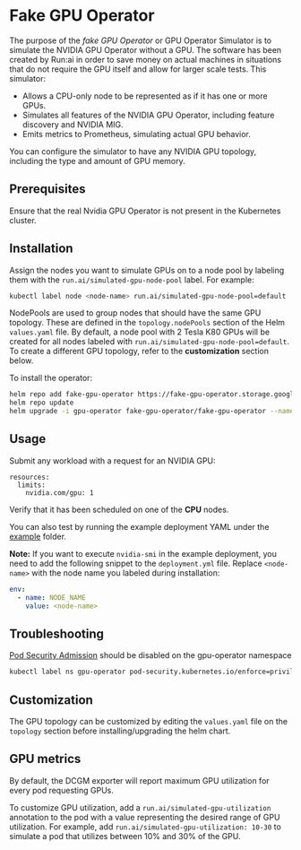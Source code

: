 # Fake GPU Operator

The purpose of the _fake GPU Operator_ or GPU Operator Simulator is to simulate the NVIDIA GPU Operator without a GPU. The software has been created by Run:ai in order to save money on actual machines in situations that do not require the GPU itself and allow for larger scale tests. This simulator:

* Allows a CPU-only node to be represented as if it has one or more GPUs.
* Simulates all features of the NVIDIA GPU Operator, including feature discovery and NVIDIA MIG.
* Emits metrics to Prometheus, simulating actual GPU behavior.

You can configure the simulator to have any NVIDIA GPU topology, including the type and amount of GPU memory.



## Prerequisites

Ensure that the real Nvidia GPU Operator is not present in the Kubernetes cluster.

## Installation

Assign the nodes you want to simulate GPUs on to a node pool by labeling them with the `run.ai/simulated-gpu-node-pool` label. For example:

```sh
kubectl label node <node-name> run.ai/simulated-gpu-node-pool=default
```

NodePools are used to group nodes that should have the same GPU topology.
These are defined in the `topology.nodePools` section of the Helm `values.yaml` file.
By default, a node pool with 2 Tesla K80 GPUs will be created for all nodes labeled with `run.ai/simulated-gpu-node-pool=default`.
To create a different GPU topology, refer to the __customization__ section below.


To install the operator:


```sh
helm repo add fake-gpu-operator https://fake-gpu-operator.storage.googleapis.com
helm repo update
helm upgrade -i gpu-operator fake-gpu-operator/fake-gpu-operator --namespace gpu-operator --create-namespace
```

## Usage

Submit any workload with a request for an NVIDIA GPU:

```
resources:
  limits:
    nvidia.com/gpu: 1
```

Verify that it has been scheduled on one of the __CPU__ nodes. 

You can also test by running the example deployment YAML under the [example](./example) folder.

**Note:** If you want to execute `nvidia-smi` in the example deployment, you need to add the following snippet to the `deployment.yml` file. Replace `<node-name>` with the node name you labeled during installation:

```yaml
env:
  - name: NODE_NAME
    value: <node-name>
```

## Troubleshooting

[Pod Security Admission](https://kubernetes.io/docs/concepts/security/pod-security-admission/) should be disabled on the gpu-operator namespace 

```sh
kubectl label ns gpu-operator pod-security.kubernetes.io/enforce=privileged
```

## Customization

The GPU topology can be customized by editing the `values.yaml` file on the `topology` section before installing/upgrading the helm chart.

## GPU metrics

By default, the DCGM exporter will report maximum GPU utilization for every pod requesting GPUs.

To customize GPU utilization, add a `run.ai/simulated-gpu-utilization` annotation to the pod with a value representing the desired range of GPU utilization.
For example, add `run.ai/simulated-gpu-utilization: 10-30` to simulate a pod that utilizes between 10% and 30% of the GPU.
